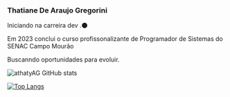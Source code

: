 ### Thatiane De Araujo Gregorini  

Iniciando na  carreira dev .🌑 

  

Em 2023 conclui o curso profissonalizante de Programador de  Sistemas do SENAC Campo Mourão

Buscanndo oportunidades para evoluir.



![athatyAG GitHub stats](https://github-readme-stats.vercel.app/api?username=athatyAG&show_icons=true&theme=kacho_ga)

[![Top Langs](https://github-readme-stats.vercel.app/api/top-langs/?username=athatyAG&layout=compact&theme=kacho_ga)](https://github.com/athatyAG)
